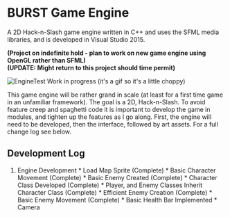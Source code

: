 # BURST Game Engine
A 2D Hack-n-Slash game engine written in C++ and uses the SFML media libraries, and is developed in Visual Studio 2015.

**(Project on indefinite hold - plan to work on new game engine using OpenGL rather than SFML)**  
**(UPDATE: Might return to this project should time permit)**

![EngineTest](EngineTest.gif)
Work in progress (it's a gif so it's a little choppy)

This game engine will be rather grand in scale (at least for a first time game in an unfamiliar framework). The goal is a 2D, Hack-n-Slash. To avoid feature creep and spaghetti code it is important to develop the game in modules, and tighten up the features as I go along. First, the engine will need to be developed, then the interface, followed by art assets. For a full change log see below.

## Development Log
  1. Engine Development
    * Load Map Sprite (Complete)
    * Basic Character Movement (Complete)
    * Basic Enemy Created (Complete)
    * Character Class Developed (Complete)
    * Player, and Enemy Classes Inherit Character Class (Complete)
    * Efficient Enemy Creation (Complete)
    * Basic Enemy Movement (Complete)
    * Basic Health Bar Implemented
    * Camera

